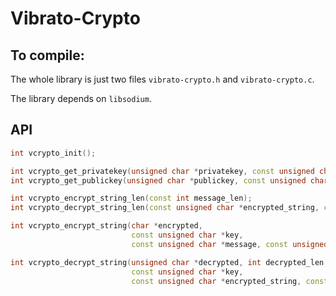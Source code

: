 # Vibrato-Crypto

## To compile:

The whole library is just two files `vibrato-crypto.h` and `vibrato-crypto.c`.

The library depends on `libsodium`.

## API

```c++
int vcrypto_init();

int vcrypto_get_privatekey(unsigned char *privatekey, const unsigned char *email, const char *password);
int vcrypto_get_publickey(unsigned char *publickey, const unsigned char *privatekey);

int vcrypto_encrypt_string_len(const int message_len);
int vcrypto_decrypt_string_len(const unsigned char *encrypted_string, const int encrypted_string_len);

int vcrypto_encrypt_string(char *encrypted,
                           const unsigned char *key,
                           const unsigned char *message, const unsigned long long message_len);

int vcrypto_decrypt_string(unsigned char *decrypted, int decrypted_len,
                           const unsigned char *key,
                           const unsigned char *encrypted_string, const int encrypted_string_len);
```
